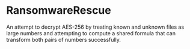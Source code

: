 # RansomwareRescue
An attempt to decrypt AES-256 by treating known and unknown files as large numbers and attempting to compute a shared formula that can transform both pairs of numbers successfully.
